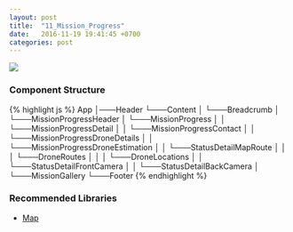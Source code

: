 ```yaml
---
layout: post
title:  "11_Mission_Progress"
date:   2016-11-19 19:41:45 +0700
categories: post
---
```


<img src="{{ site.github.url }}/images/posts/2016-11-19/11_Mission_Progress.jpg">

### Component Structure

{% highlight js %}
App
│───Header
└───Content
│   └───Breadcrumb
│   └───MissionProgressHeader
│   └───MissionProgress
│   │   └───MissionProgressDetail
│   │   └───MissionProgressContact
│   │   └───MissionProgressDroneDetails
│   │   └───MissionProgressDroneEstimation
│   │   └───StatusDetailMapRoute
│   │   │   └───DroneRoutes
│   │   │   └───DroneLocations
│   │   └───StatusDetailFrontCamera
│   │   └───StatusDetailBackCamera
│   └───MissionGallery
└───Footer
{% endhighlight %}

### Recommended Libraries

* [Map](https://github.com/istarkov/google-map-react)
